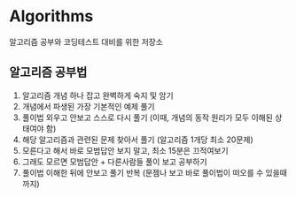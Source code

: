 # Algorithms
알고리즘 공부와 코딩테스트 대비를 위한 저장소

## 알고리즘 공부법
1. 알고리즘 개념 하나 잡고 완벽하게 숙지 및 암기
2. 개념에서 파생된 가장 기본적인 예제 풀기
3. 풀이법 외우고 안보고 스스로 다시 풀기 (이때, 개념의 동작 원리가 모두 이해된 상태여야 함)
4. 해당 알고리즘과 관련된 문제 찾아서 풀기 (알고리즘 1개당 최소 20문제)
5. 모른다고 해서 바로 모범답안 보지 말고, 최소 15분은 끄적여보기
6. 그래도 모르면 모범답안 + 다른사람들 풀이 보고 공부하기
7. 풀이법 이해한 뒤에 안보고 풀기 반복 (문젬나 보고 바로 풀이법이 떠오를 수 있을때까지)
